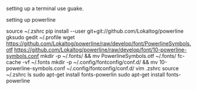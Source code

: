 
setting up a terminal
use guake.


setting up powerline 

source ~/.zshrc
pip install --user git+git://github.com/Lokaltog/powerline
gksudo gedit ~/.profile
wget https://github.com/Lokaltog/powerline/raw/develop/font/PowerlineSymbols.otf https://github.com/Lokaltog/powerline/raw/develop/font/10-powerline-symbols.conf
mkdir -p ~/.fonts/ && mv PowerlineSymbols.otf ~/.fonts/
fc-cache -vf ~/.fonts
mkdir -p ~/.config/fontconfig/conf.d/ && mv 10-powerline-symbols.conf ~/.config/fontconfig/conf.d/
vim .zshrc
source ~/.zshrc
ls
sudo apt-get install fonts-powerlin
sudo apt-get install fonts-powerline

